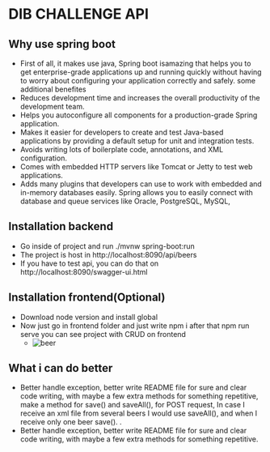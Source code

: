 # DIB CHALLENGE API

## Why use spring boot
* First of all, it makes use java, Spring boot isamazing that helps you to get enterprise-grade applications up and running quickly without having to worry about configuring your application correctly and safely.
some additional benefites 
* Reduces development time and increases the overall productivity of the development team. 
* Helps you autoconfigure all components for a production-grade Spring application.
* Makes it easier for developers to create and test Java-based applications by providing a default setup for unit and integration tests. 
* Avoids writing lots of boilerplate code, annotations, and XML configuration. 
* Comes with embedded HTTP servers like Tomcat or Jetty to test web applications. 
* Adds many plugins that developers can use to work with embedded and in-memory databases easily. Spring allows you to easily connect with database and queue services like Oracle, PostgreSQL, MySQL, 

## Installation backend
 * Go inside of project and run ./mvnw spring-boot:run
 * The project is host in http://localhost:8090/api/beers
 * If you have to test api, you can do that on http://localhost:8090/swagger-ui.html

## Installation frontend(Optional)
 * Download node version and install global
 * Now just go in frontend folder and just write npm i after that npm run serve  you can see project with CRUD 
   on frontend
   * ![beer](https://user-images.githubusercontent.com/72534020/130164518-462aa7e1-491d-4919-953e-33d9dbe79567.png)


## What i can do better
* Better handle exception, better write README file for sure and clear code writing, with maybe a few extra methods for something repetitive,
  make a method for save() and saveAll(), for POST request, In case I receive an xml file from several beers I would use saveAll(), and when I receive only one beer save().
.
* Better handle exception, better write README file for sure and clear code writing, with maybe a few extra methods for something repetitive.

